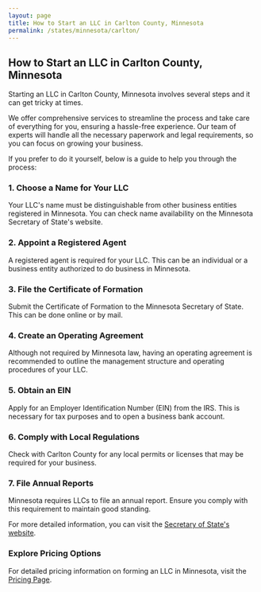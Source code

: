 ```yaml
---
layout: page
title: How to Start an LLC in Carlton County, Minnesota
permalink: /states/minnesota/carlton/
---
```


<h2>How to Start an LLC in Carlton County, Minnesota</h2>

<p>Starting an LLC in Carlton County, Minnesota involves several steps and it can get tricky at times.</p>

<p>We offer comprehensive services to streamline the process and take care of everything for you, ensuring a hassle-free experience. Our team of experts will handle all the necessary paperwork and legal requirements, so you can focus on growing your business.</p>

<p>If you prefer to do it yourself, below is a guide to help you through the process:</p>

<h3>1. Choose a Name for Your LLC</h3>
<p>Your LLC's name must be distinguishable from other business entities registered in Minnesota. You can check name availability on the Minnesota Secretary of State's website.</p>

<h3>2. Appoint a Registered Agent</h3>
<p>A registered agent is required for your LLC. This can be an individual or a business entity authorized to do business in Minnesota.</p>

<h3>3. File the Certificate of Formation</h3>
<p>Submit the Certificate of Formation to the Minnesota Secretary of State. This can be done online or by mail.</p>

<h3>4. Create an Operating Agreement</h3>
<p>Although not required by Minnesota law, having an operating agreement is recommended to outline the management structure and operating procedures of your LLC.</p>

<h3>5. Obtain an EIN</h3>
<p>Apply for an Employer Identification Number (EIN) from the IRS. This is necessary for tax purposes and to open a business bank account.</p>

<h3>6. Comply with Local Regulations</h3>
<p>Check with Carlton County for any local permits or licenses that may be required for your business.</p>

<h3>7. File Annual Reports</h3>
<p>Minnesota requires LLCs to file an annual report. Ensure you comply with this requirement to maintain good standing.</p>

<p>For more detailed information, you can visit the <a href="https://www.sos.minnesota.gov/">Secretary of State's website</a>.</p>

<h3>Explore Pricing Options</h3>
<p>For detailed pricing information on forming an LLC in Minnesota, visit the <a href="{ '/new-pricing/' | relative_url }">Pricing Page</a>.</p>
